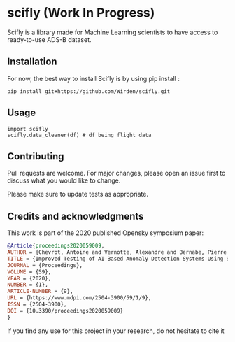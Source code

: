  
# scifly (Work In Progress)

Scifly is a library made for Machine Learning scientists to have access to ready-to-use ADS-B dataset.

## Installation

For now, the best way to install Scifly is by using pip install :
```
pip install git+https://github.com/Wirden/scifly.git
```

## Usage

```
import scifly
scifly.data_cleaner(df) # df being flight data
```

## Contributing
Pull requests are welcome. For major changes, please open an issue first to discuss what you would like to change.

Please make sure to update tests as appropriate.

## Credits and acknowledgments

This work is part of the 2020 published Opensky symposium paper:

```bibtex
@Article{proceedings2020059009,
AUTHOR = {Chevrot, Antoine and Vernotte, Alexandre and Bernabe, Pierre and Cretin, Aymeric and Peureux, Fabien and Legeard, Bruno},
TITLE = {Improved Testing of AI-Based Anomaly Detection Systems Using Synthetic Surveillance Data},
JOURNAL = {Proceedings},
VOLUME = {59},
YEAR = {2020},
NUMBER = {1},
ARTICLE-NUMBER = {9},
URL = {https://www.mdpi.com/2504-3900/59/1/9},
ISSN = {2504-3900},
DOI = {10.3390/proceedings2020059009}
}
```

If you find any use for this project in your research, do not hesitate to cite it
